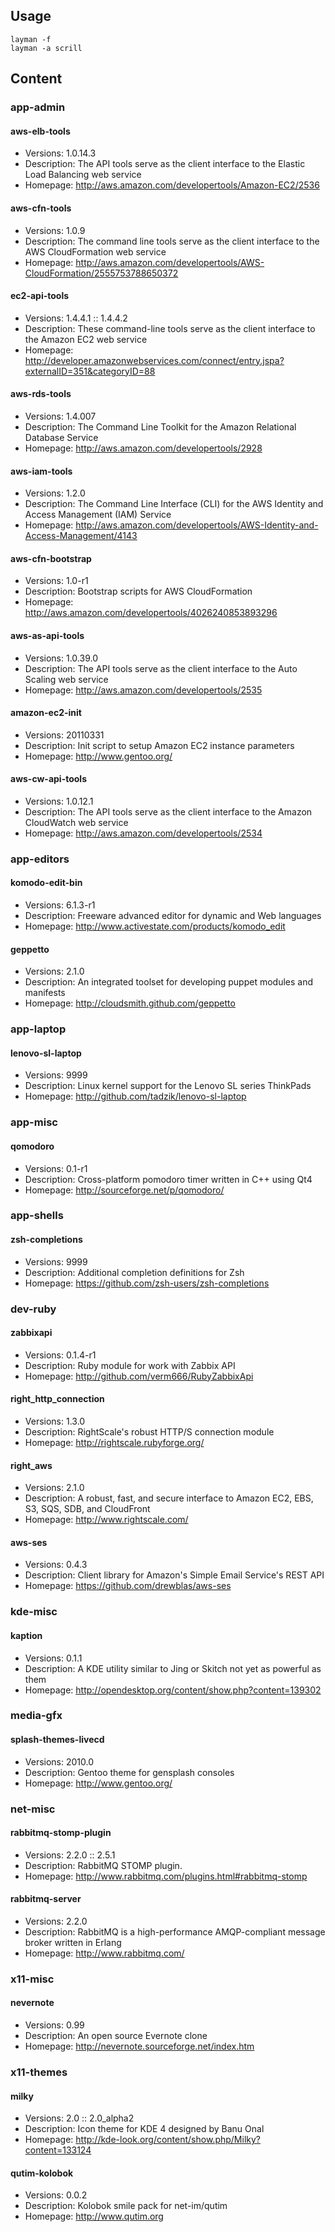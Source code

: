 ## Usage
    layman -f
    layman -a scrill

## Content

### app-admin

#### aws-elb-tools
* Versions: 1.0.14.3
* Description: The API tools serve as the client interface to the Elastic Load Balancing web service
* Homepage: http://aws.amazon.com/developertools/Amazon-EC2/2536

#### aws-cfn-tools
* Versions: 1.0.9
* Description: The command line tools serve as the client interface to the AWS CloudFormation web service
* Homepage: http://aws.amazon.com/developertools/AWS-CloudFormation/2555753788650372

#### ec2-api-tools
* Versions: 1.4.4.1 :: 1.4.4.2
* Description: These command-line tools serve as the client interface to the Amazon EC2 web service
* Homepage: http://developer.amazonwebservices.com/connect/entry.jspa?externalID=351&categoryID=88

#### aws-rds-tools
* Versions: 1.4.007
* Description: The Command Line Toolkit for the Amazon Relational Database Service
* Homepage: http://aws.amazon.com/developertools/2928

#### aws-iam-tools
* Versions: 1.2.0
* Description: The Command Line Interface (CLI) for the AWS Identity and Access Management (IAM) Service
* Homepage: http://aws.amazon.com/developertools/AWS-Identity-and-Access-Management/4143

#### aws-cfn-bootstrap
* Versions: 1.0-r1
* Description: Bootstrap scripts for AWS CloudFormation
* Homepage: http://aws.amazon.com/developertools/4026240853893296

#### aws-as-api-tools
* Versions: 1.0.39.0
* Description: The API tools serve as the client interface to the Auto Scaling web service
* Homepage: http://aws.amazon.com/developertools/2535

#### amazon-ec2-init
* Versions: 20110331
* Description: Init script to setup Amazon EC2 instance parameters
* Homepage: http://www.gentoo.org/

#### aws-cw-api-tools
* Versions: 1.0.12.1
* Description: The API tools serve as the client interface to the Amazon CloudWatch web service
* Homepage: http://aws.amazon.com/developertools/2534

### app-editors

#### komodo-edit-bin
* Versions: 6.1.3-r1
* Description: Freeware advanced editor for dynamic and Web languages
* Homepage: http://www.activestate.com/products/komodo_edit

#### geppetto
* Versions: 2.1.0
* Description: An integrated toolset for developing puppet modules and manifests
* Homepage: http://cloudsmith.github.com/geppetto

### app-laptop

#### lenovo-sl-laptop
* Versions: 9999
* Description: Linux kernel support for the Lenovo SL series ThinkPads
* Homepage: http://github.com/tadzik/lenovo-sl-laptop

### app-misc

#### qomodoro
* Versions: 0.1-r1
* Description: Cross-platform pomodoro timer written in C++ using Qt4
* Homepage: http://sourceforge.net/p/qomodoro/

### app-shells

#### zsh-completions
* Versions: 9999
* Description: Additional completion definitions for Zsh
* Homepage: https://github.com/zsh-users/zsh-completions

### dev-ruby

#### zabbixapi
* Versions: 0.1.4-r1
* Description: Ruby module for work with Zabbix API
* Homepage: http://github.com/verm666/RubyZabbixApi

#### right_http_connection
* Versions: 1.3.0
* Description: RightScale's robust HTTP/S connection module
* Homepage: http://rightscale.rubyforge.org/

#### right_aws
* Versions: 2.1.0
* Description: A robust, fast, and secure interface to Amazon EC2, EBS, S3, SQS, SDB, and CloudFront
* Homepage: http://www.rightscale.com/

#### aws-ses
* Versions: 0.4.3
* Description: Client library for Amazon's Simple Email Service's REST API
* Homepage: https://github.com/drewblas/aws-ses

### kde-misc

#### kaption
* Versions: 0.1.1
* Description: A KDE utility similar to Jing or Skitch not yet as powerful as them
* Homepage: http://opendesktop.org/content/show.php?content=139302

### media-gfx

#### splash-themes-livecd
* Versions: 2010.0
* Description: Gentoo theme for gensplash consoles
* Homepage: http://www.gentoo.org/

### net-misc

#### rabbitmq-stomp-plugin
* Versions: 2.2.0 :: 2.5.1
* Description: RabbitMQ STOMP plugin.
* Homepage: http://www.rabbitmq.com/plugins.html#rabbitmq-stomp

#### rabbitmq-server
* Versions: 2.2.0
* Description: RabbitMQ is a high-performance AMQP-compliant message broker written in Erlang
* Homepage: http://www.rabbitmq.com/

### x11-misc

#### nevernote
* Versions: 0.99
* Description: An open source Evernote clone
* Homepage: http://nevernote.sourceforge.net/index.htm

### x11-themes

#### milky
* Versions: 2.0 :: 2.0_alpha2
* Description: Icon theme for KDE 4 designed by Banu Onal
* Homepage: http://kde-look.org/content/show.php/Milky?content=133124

#### qutim-kolobok
* Versions: 0.0.2
* Description: Kolobok smile pack for net-im/qutim
* Homepage: http://www.qutim.org

